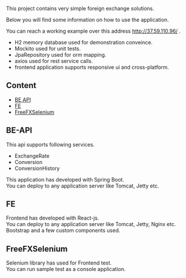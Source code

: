 This project contains very simple foreign exchange solutions.


Below you will find some information on how to use the application.<br>

You can reach a working example over this address http://37.59.110.96/ .<br>
- H2 memory database used for demonstration conveince.<br>
- Mockito used for unit tests. <br>
- JpaRepository used for orm mapping.<br>
- axios used for rest service calls.
- frontend application supports responsive ui and cross-platform.

## Content

- [BE API](#be-api)
- [FE](#fe)
- [FreeFXSelenium](#freefxselenium)


## BE-API

This api supports following services.
- ExchangeRate
- Conversion
- ConversionHistory

This application has developed with Spring Boot. <br>You can deploy to any application server like Tomcat, Jetty etc.



## FE

Frontend has developed with React-js.<br>
You can deploy to any application server like Tomcat, Jetty, Nginx etc.<br>
Bootstrap and a few custom components used.

## FreeFXSelenium

Selenium library has used for Frontend test.<br>
You can run sample test as a console application.<br>
